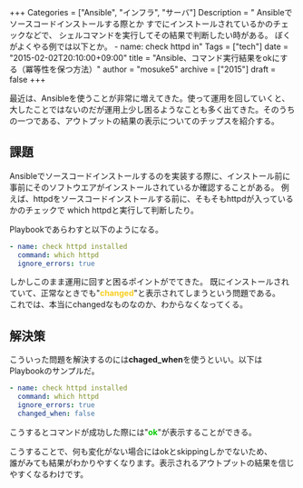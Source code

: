 +++
Categories = ["Ansible", "インフラ", "サーバ"]
Description = " Ansibleでソースコードインストールする際とか すでにインストールされているかのチェックなどで、 シェルコマンドを実行してその結果で判断したい時がある。  ぼくがよくやる例では以下とか。  - name: check httpd in"
Tags = ["tech"]
date = "2015-02-02T20:10:00+09:00"
title = "Ansible、コマンド実行結果をokにする（冪等性を保つ方法）"
author = "mosuke5"
archive = ["2015"]
draft = false
+++

<body>
<p>最近は、Ansibleを使うことが非常に増えてきた。使って運用を回していくと、大したことではないのだが運用上少し困るようなことも多く出てきた。そのうちの一つである、アウトプットの結果の表示についてのチップスを紹介する。</p>
<!--more-->

<h2>課題</h2>
<p>Ansibleでソースコードインストールするのを実装する際に、インストール前に事前にそのソフトウエアがインストールされているか確認することがある。
例えば、httpdをソースコードインストールする前に、そもそもhttpdが入っているかのチェックで which httpdと実行して判断したり。</p>

<p>Playbookであらわすと以下のようになる。</p>

```yaml
- name: check httpd installed
  command: which httpd
  ignore_errors: true
```

しかしこのまま運用に回すと困るポイントがでてきた。
既にインストールされていて、正常なときでも"<b><span style="color: #f9ce1d">changed</span></b>"と表示されてしまうという問題である。<br>
これでは、本当にchangedなものなのか、わからなくなってくる。</p>

<h2>解決策</h2>
<p>こういった問題を解決するのには<b>chaged_when</b>を使うといい。以下はPlaybookのサンプルだ。</p>

```yaml
- name: check httpd installed
  command: which httpd
  ignore_errors: true
  changed_when: false
```

<p>こうするとコマンドが成功した際には"<b><span style="color: #00cc00">ok</span></b>"が表示することができる。</p>

<p>こうすることで、何も変化がない場合にはokとskippingしかでないため、<br>
誰がみても結果がわかりやすくなります。表示されるアウトプットの結果を信じやすくなるわけです。</p>
</body>

